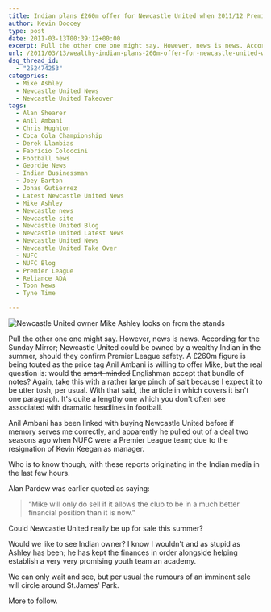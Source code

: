 ```yaml
---
title: Indian plans £260m offer for Newcastle United when 2011/12 Premier League status is confirmed
author: Kevin Doocey
type: post
date: 2011-03-13T00:39:12+00:00
excerpt: Pull the other one one might say. However, news is news. According for the Sunday Mirror; Newcastle United could be owned..
url: /2011/03/13/wealthy-indian-plans-260m-offer-for-newcastle-united-when-201112-premier-league-status-is-confirmed/
dsq_thread_id:
  - "252474253"
categories:
  - Mike Ashley
  - Newcastle United News
  - Newcastle United Takeover
tags:
  - Alan Shearer
  - Anil Ambani
  - Chris Hughton
  - Coca Cola Championship
  - Derek Llambias
  - Fabricio Coloccini
  - Football news
  - Geordie News
  - Indian Businessman
  - Joey Barton
  - Jonas Gutierrez
  - Latest Newcastle United News
  - Mike Ashley
  - Newcastle news
  - Newcastle site
  - Newcastle United Blog
  - Newcastle United Latest News
  - Newcastle United News
  - Newcastle United Take Over
  - NUFC
  - NUFC Blog
  - Premier League
  - Reliance ADA
  - Toon News
  - Tyne Time

---
```

![Newcastle United owner Mike Ashley looks on from the stands](http://www.tynetime.com/wp-content/uploads/2011/03/Mike_Ashley_NewcastleUnited.jpg "Ashley - Would he sell Newcastle United even with a £260m offer?")

Pull the other one one might say. However, news is news. According for the Sunday Mirror; Newcastle United could be owned by a wealthy Indian in the summer, should they confirm Premier League safety. A £260m figure is being touted as the price tag Anil Ambani is willing to offer Mike, but the real question is: would the <del>smart-minded</del> Englishman accept that bundle of notes?  Again, take this with a rather large pinch of salt because I expect it to be utter tosh, per usual. With that said, the article in which covers it isn't one paragraph. It's quite a lengthy one which you don't often see associated with dramatic headlines in football.

Anil Ambani has been linked with buying Newcastle United before if memory serves me correctly, and apparently he pulled out of a deal two seasons ago when NUFC were a Premier League team; due to the resignation of Kevin Keegan as manager.

Who is to know though, with these reports originating in the Indian media in the last few hours.

Alan Pardew was earlier quoted as saying:

> “Mike will only do sell if it allows the club to be in a much better financial ­position than it is now.”

Could Newcastle United really be up for sale this summer?

Would we like to see Indian owner? I know I wouldn't and as stupid as Ashley has been; he has kept the finances in order alongside helping establish a very very promising youth team an academy.

We can only wait and see, but per usual the rumours of an imminent sale will circle around St.James' Park.

More to follow.
